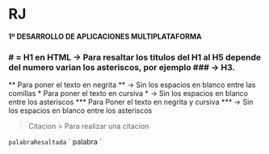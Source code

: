 # RJ

**1º DESARROLLO DE APLICACIONES MULTIPLATAFORMA**

### # = H1 en HTML -> Para resaltar los titulos del H1 al H5 depende del numero varian los asteriscos, por ejemplo ### -> H3.
\*\* Para poner el texto en negrita \*\* -> Sin los espacios en blanco entre las comillas
 \* Para poner el texto en cursiva \* -> Sin los espacios en blanco entre los asteriscos
\*\*\* Para Poner el texto en negrita y cursiva \*\*\* -> Sin los espacios en blanco entre los asteriscos

>Citacion
\> Para realizar una citacion

`palabraResaltada`
\` palabra \`

